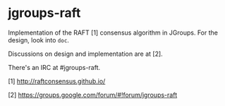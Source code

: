 jgroups-raft
============

Implementation of the RAFT [1] consensus algorithm in JGroups. For the
design, look into `doc`.

Discussions on design and implementation are at [2].

There's an IRC at #jgroups-raft.

[1] http://raftconsensus.github.io/

[2] https://groups.google.com/forum/#!forum/jgroups-raft
